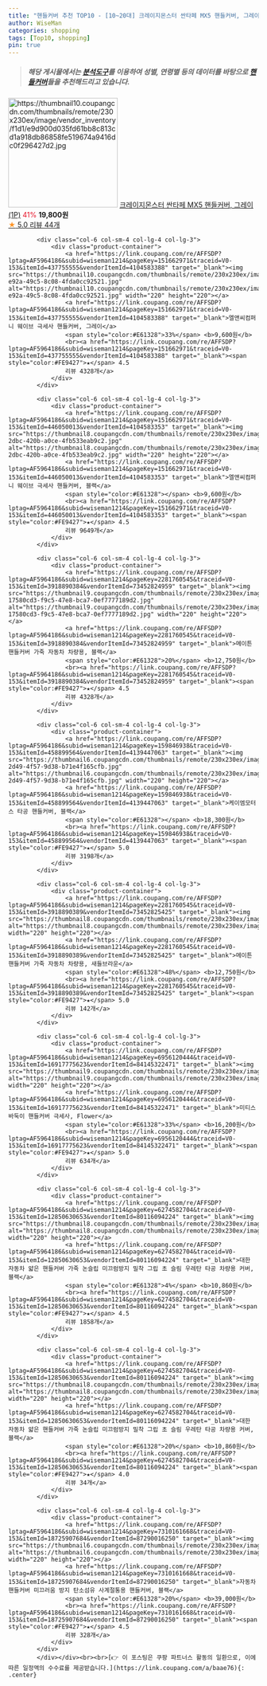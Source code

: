```yaml
---
title: "핸들커버 추천 TOP10 - [10~20대] 크레이지몬스터 싼타페 MX5 핸들커버, 그레이(1P)"
author: WiseMan
categories: shopping
tags: [Top10, shopping]
pin: true
---
```


> ##### 해당 게시물에서는 [**분석도구**](https://itemscout.io/)를 이용하여 **성별**, **연령별** 등의 데이터를 바탕으로 [**핸들커버**](https://link.coupang.com/a/baae76)들을 추천해드리고 있습니다.
<div class="container"><div class="row">
            <div class="col-6 col-sm-4 col-lg-4 col-lg-3">
                <div class="product-container">
                    <a href="https://link.coupang.com/re/AFFSDP?lptag=AF5964186&subid=wiseman1214&pageKey=7716965360&traceid=V0-153&itemId=20699870981&vendorItemId=87771107821" target="_blank"><img src="https://thumbnail10.coupangcdn.com/thumbnails/remote/230x230ex/image/vendor_inventory/f1d1/e9d900d035fd61bb8c813cd1a918db86858fe519674a9416dc0f296427d2.jpg" alt="https://thumbnail10.coupangcdn.com/thumbnails/remote/230x230ex/image/vendor_inventory/f1d1/e9d900d035fd61bb8c813cd1a918db86858fe519674a9416dc0f296427d2.jpg" width="220" height="220"></a>
                    <a href="https://link.coupang.com/re/AFFSDP?lptag=AF5964186&subid=wiseman1214&pageKey=7716965360&traceid=V0-153&itemId=20699870981&vendorItemId=87771107821" target="_blank">크레이지몬스터 싼타페 MX5 핸들커버, 그레이(1P)</a>
                    <span style="color:#E61328">41%</span> <b>19,800원</b>
                    <br><a href="https://link.coupang.com/re/AFFSDP?lptag=AF5964186&subid=wiseman1214&pageKey=7716965360&traceid=V0-153&itemId=20699870981&vendorItemId=87771107821" target="_blank"><span style="color:#FE9427">★</span> 5.0
                    리뷰 44개</a>
                </div>
            </div>
            
            <div class="col-6 col-sm-4 col-lg-4 col-lg-3">
                <div class="product-container">
                    <a href="https://link.coupang.com/re/AFFSDP?lptag=AF5964186&subid=wiseman1214&pageKey=151662971&traceid=V0-153&itemId=437755555&vendorItemId=4104583388" target="_blank"><img src="https://thumbnail10.coupangcdn.com/thumbnails/remote/230x230ex/image/retail/images/2018/11/09/11/1/c0a6da0e-e92a-49c5-8c08-4fda0cc92521.jpg" alt="https://thumbnail10.coupangcdn.com/thumbnails/remote/230x230ex/image/retail/images/2018/11/09/11/1/c0a6da0e-e92a-49c5-8c08-4fda0cc92521.jpg" width="220" height="220"></a>
                    <a href="https://link.coupang.com/re/AFFSDP?lptag=AF5964186&subid=wiseman1214&pageKey=151662971&traceid=V0-153&itemId=437755555&vendorItemId=4104583388" target="_blank">엘앤씨컴퍼니 웨이브 극세사 핸들커버, 그레이</a>
                    <span style="color:#E61328">33%</span> <b>9,600원</b>
                    <br><a href="https://link.coupang.com/re/AFFSDP?lptag=AF5964186&subid=wiseman1214&pageKey=151662971&traceid=V0-153&itemId=437755555&vendorItemId=4104583388" target="_blank"><span style="color:#FE9427">★</span> 4.5
                    리뷰 4328개</a>
                </div>
            </div>
            
            <div class="col-6 col-sm-4 col-lg-4 col-lg-3">
                <div class="product-container">
                    <a href="https://link.coupang.com/re/AFFSDP?lptag=AF5964186&subid=wiseman1214&pageKey=151662971&traceid=V0-153&itemId=446050013&vendorItemId=4104583353" target="_blank"><img src="https://thumbnail8.coupangcdn.com/thumbnails/remote/230x230ex/image/retail/images/2018/11/05/11/0/251c729a-2dbc-420b-a0ce-4fb533eab9c2.jpg" alt="https://thumbnail8.coupangcdn.com/thumbnails/remote/230x230ex/image/retail/images/2018/11/05/11/0/251c729a-2dbc-420b-a0ce-4fb533eab9c2.jpg" width="220" height="220"></a>
                    <a href="https://link.coupang.com/re/AFFSDP?lptag=AF5964186&subid=wiseman1214&pageKey=151662971&traceid=V0-153&itemId=446050013&vendorItemId=4104583353" target="_blank">엘앤씨컴퍼니 웨이브 극세사 핸들커버, 블랙</a>
                    <span style="color:#E61328"></span> <b>9,600원</b>
                    <br><a href="https://link.coupang.com/re/AFFSDP?lptag=AF5964186&subid=wiseman1214&pageKey=151662971&traceid=V0-153&itemId=446050013&vendorItemId=4104583353" target="_blank"><span style="color:#FE9427">★</span> 4.5
                    리뷰 9649개</a>
                </div>
            </div>
            
            <div class="col-6 col-sm-4 col-lg-4 col-lg-3">
                <div class="product-container">
                    <a href="https://link.coupang.com/re/AFFSDP?lptag=AF5964186&subid=wiseman1214&pageKey=2281760545&traceid=V0-153&itemId=3918890384&vendorItemId=73452824959" target="_blank"><img src="https://thumbnail9.coupangcdn.com/thumbnails/remote/230x230ex/image/retail/images/4284112795509862-17580cd3-f9c5-47e8-bca7-0ef7777189d2.jpg" alt="https://thumbnail9.coupangcdn.com/thumbnails/remote/230x230ex/image/retail/images/4284112795509862-17580cd3-f9c5-47e8-bca7-0ef7777189d2.jpg" width="220" height="220"></a>
                    <a href="https://link.coupang.com/re/AFFSDP?lptag=AF5964186&subid=wiseman1214&pageKey=2281760545&traceid=V0-153&itemId=3918890384&vendorItemId=73452824959" target="_blank">메이튼 핸들커버 가죽 자동차 차량용, 블랙</a>
                    <span style="color:#E61328">20%</span> <b>12,750원</b>
                    <br><a href="https://link.coupang.com/re/AFFSDP?lptag=AF5964186&subid=wiseman1214&pageKey=2281760545&traceid=V0-153&itemId=3918890384&vendorItemId=73452824959" target="_blank"><span style="color:#FE9427">★</span> 4.5
                    리뷰 4328개</a>
                </div>
            </div>
            
            <div class="col-6 col-sm-4 col-lg-4 col-lg-3">
                <div class="product-container">
                    <a href="https://link.coupang.com/re/AFFSDP?lptag=AF5964186&subid=wiseman1214&pageKey=159846938&traceid=V0-153&itemId=458899564&vendorItemId=4139447063" target="_blank"><img src="https://thumbnail6.coupangcdn.com/thumbnails/remote/230x230ex/image/retail/images/2018/11/21/15/9/f37779dd-2d49-4f57-9d38-b71e4f165cfb.jpg" alt="https://thumbnail6.coupangcdn.com/thumbnails/remote/230x230ex/image/retail/images/2018/11/21/15/9/f37779dd-2d49-4f57-9d38-b71e4f165cfb.jpg" width="220" height="220"></a>
                    <a href="https://link.coupang.com/re/AFFSDP?lptag=AF5964186&subid=wiseman1214&pageKey=159846938&traceid=V0-153&itemId=458899564&vendorItemId=4139447063" target="_blank">케이엠모터스 타공 핸들커버, 블랙</a>
                    <span style="color:#E61328"></span> <b>18,300원</b>
                    <br><a href="https://link.coupang.com/re/AFFSDP?lptag=AF5964186&subid=wiseman1214&pageKey=159846938&traceid=V0-153&itemId=458899564&vendorItemId=4139447063" target="_blank"><span style="color:#FE9427">★</span> 5.0
                    리뷰 3198개</a>
                </div>
            </div>
            
            <div class="col-6 col-sm-4 col-lg-4 col-lg-3">
                <div class="product-container">
                    <a href="https://link.coupang.com/re/AFFSDP?lptag=AF5964186&subid=wiseman1214&pageKey=2281760545&traceid=V0-153&itemId=3918890389&vendorItemId=73452825425" target="_blank"><img src="https://thumbnail8.coupangcdn.com/thumbnails/remote/230x230ex/image/rs_quotation_api/amy0be48/7bd31d6bf19c4c5c9bf7f90c6283e063.jpg" alt="https://thumbnail8.coupangcdn.com/thumbnails/remote/230x230ex/image/rs_quotation_api/amy0be48/7bd31d6bf19c4c5c9bf7f90c6283e063.jpg" width="220" height="220"></a>
                    <a href="https://link.coupang.com/re/AFFSDP?lptag=AF5964186&subid=wiseman1214&pageKey=2281760545&traceid=V0-153&itemId=3918890389&vendorItemId=73452825425" target="_blank">메이튼 핸들커버 가죽 자동차 차량용, 새들브라운</a>
                    <span style="color:#E61328">48%</span> <b>12,750원</b>
                    <br><a href="https://link.coupang.com/re/AFFSDP?lptag=AF5964186&subid=wiseman1214&pageKey=2281760545&traceid=V0-153&itemId=3918890389&vendorItemId=73452825425" target="_blank"><span style="color:#FE9427">★</span> 5.0
                    리뷰 142개</a>
                </div>
            </div>
            
            <div class="col-6 col-sm-4 col-lg-4 col-lg-3">
                <div class="product-container">
                    <a href="https://link.coupang.com/re/AFFSDP?lptag=AF5964186&subid=wiseman1214&pageKey=6956120444&traceid=V0-153&itemId=16917775623&vendorItemId=84145322471" target="_blank"><img src="https://thumbnail9.coupangcdn.com/thumbnails/remote/230x230ex/image/vendor_inventory/2d28/144d2a318b679a5ff40ca592a3da65fc3986e37687ed1085c1a8ac1a1043.png" alt="https://thumbnail9.coupangcdn.com/thumbnails/remote/230x230ex/image/vendor_inventory/2d28/144d2a318b679a5ff40ca592a3da65fc3986e37687ed1085c1a8ac1a1043.png" width="220" height="220"></a>
                    <a href="https://link.coupang.com/re/AFFSDP?lptag=AF5964186&subid=wiseman1214&pageKey=6956120444&traceid=V0-153&itemId=16917775623&vendorItemId=84145322471" target="_blank">미티스 바둑이 핸들커버 극세사, Flower</a>
                    <span style="color:#E61328">33%</span> <b>16,200원</b>
                    <br><a href="https://link.coupang.com/re/AFFSDP?lptag=AF5964186&subid=wiseman1214&pageKey=6956120444&traceid=V0-153&itemId=16917775623&vendorItemId=84145322471" target="_blank"><span style="color:#FE9427">★</span> 5.0
                    리뷰 634개</a>
                </div>
            </div>
            
            <div class="col-6 col-sm-4 col-lg-4 col-lg-3">
                <div class="product-container">
                    <a href="https://link.coupang.com/re/AFFSDP?lptag=AF5964186&subid=wiseman1214&pageKey=6274582704&traceid=V0-153&itemId=12850630653&vendorItemId=80116094224" target="_blank"><img src="https://thumbnail8.coupangcdn.com/thumbnails/remote/230x230ex/image/rs_quotation_api/thr3v8p8/2a95b1e6ebf645afaf47671b36309c82.jpg" alt="https://thumbnail8.coupangcdn.com/thumbnails/remote/230x230ex/image/rs_quotation_api/thr3v8p8/2a95b1e6ebf645afaf47671b36309c82.jpg" width="220" height="220"></a>
                    <a href="https://link.coupang.com/re/AFFSDP?lptag=AF5964186&subid=wiseman1214&pageKey=6274582704&traceid=V0-153&itemId=12850630653&vendorItemId=80116094224" target="_blank">대한 자동차 얇은 핸들커버 가죽 논슬립 미끄럼방지 밀착 그립 초 슬림 우레탄 타공 차량용 커버, 블랙</a>
                    <span style="color:#E61328">4%</span> <b>10,860원</b>
                    <br><a href="https://link.coupang.com/re/AFFSDP?lptag=AF5964186&subid=wiseman1214&pageKey=6274582704&traceid=V0-153&itemId=12850630653&vendorItemId=80116094224" target="_blank"><span style="color:#FE9427">★</span> 4.5
                    리뷰 1858개</a>
                </div>
            </div>
            
            <div class="col-6 col-sm-4 col-lg-4 col-lg-3">
                <div class="product-container">
                    <a href="https://link.coupang.com/re/AFFSDP?lptag=AF5964186&subid=wiseman1214&pageKey=6274582704&traceid=V0-153&itemId=12850630653&vendorItemId=80116094224" target="_blank"><img src="https://thumbnail8.coupangcdn.com/thumbnails/remote/230x230ex/image/rs_quotation_api/thr3v8p8/2a95b1e6ebf645afaf47671b36309c82.jpg" alt="https://thumbnail8.coupangcdn.com/thumbnails/remote/230x230ex/image/rs_quotation_api/thr3v8p8/2a95b1e6ebf645afaf47671b36309c82.jpg" width="220" height="220"></a>
                    <a href="https://link.coupang.com/re/AFFSDP?lptag=AF5964186&subid=wiseman1214&pageKey=6274582704&traceid=V0-153&itemId=12850630653&vendorItemId=80116094224" target="_blank">대한 자동차 얇은 핸들커버 가죽 논슬립 미끄럼방지 밀착 그립 초 슬림 우레탄 타공 차량용 커버, 블랙</a>
                    <span style="color:#E61328">20%</span> <b>10,860원</b>
                    <br><a href="https://link.coupang.com/re/AFFSDP?lptag=AF5964186&subid=wiseman1214&pageKey=6274582704&traceid=V0-153&itemId=12850630653&vendorItemId=80116094224" target="_blank"><span style="color:#FE9427">★</span> 4.0
                    리뷰 34개</a>
                </div>
            </div>
            
            <div class="col-6 col-sm-4 col-lg-4 col-lg-3">
                <div class="product-container">
                    <a href="https://link.coupang.com/re/AFFSDP?lptag=AF5964186&subid=wiseman1214&pageKey=7310161668&traceid=V0-153&itemId=18725907684&vendorItemId=87290016250" target="_blank"><img src="https://thumbnail6.coupangcdn.com/thumbnails/remote/230x230ex/image/vendor_inventory/9497/5cde237ade79bef65645106b6fbe47e965d654bbd253d682b8c9ebbeab33.jpg" alt="https://thumbnail6.coupangcdn.com/thumbnails/remote/230x230ex/image/vendor_inventory/9497/5cde237ade79bef65645106b6fbe47e965d654bbd253d682b8c9ebbeab33.jpg" width="220" height="220"></a>
                    <a href="https://link.coupang.com/re/AFFSDP?lptag=AF5964186&subid=wiseman1214&pageKey=7310161668&traceid=V0-153&itemId=18725907684&vendorItemId=87290016250" target="_blank">자동차핸들커버 미끄러움 방지 탄소섬유 사계절통용 핸들커버, 블랙</a>
                    <span style="color:#E61328">20%</span> <b>39,000원</b>
                    <br><a href="https://link.coupang.com/re/AFFSDP?lptag=AF5964186&subid=wiseman1214&pageKey=7310161668&traceid=V0-153&itemId=18725907684&vendorItemId=87290016250" target="_blank"><span style="color:#FE9427">★</span> 4.5
                    리뷰 328개</a>
                </div>
            </div>
            </div></div><br><br>[👉 이 포스팅은 쿠팡 파트너스 활동의 일환으로, 이에 따른 일정액의 수수료를 제공받습니다.](https://link.coupang.com/a/baae76){: .center}